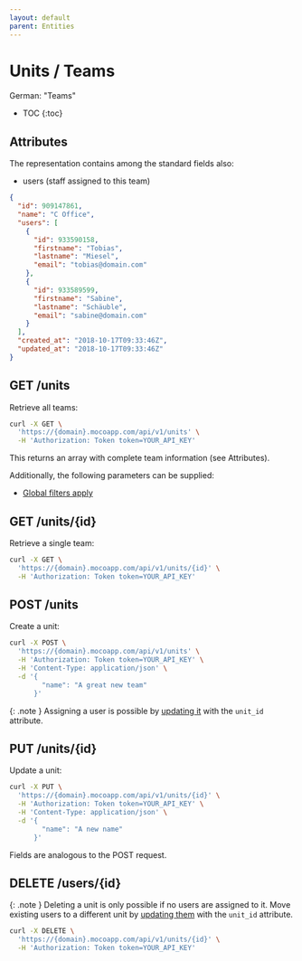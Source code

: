 ```yaml
---
layout: default
parent: Entities
---
```


# Units / Teams

German: "Teams"

- TOC
{:toc}

## Attributes

The representation contains among the standard fields also:

- users (staff assigned to this team)

```json
{
  "id": 909147861,
  "name": "C Office",
  "users": [
    {
      "id": 933590158,
      "firstname": "Tobias",
      "lastname": "Miesel",
      "email": "tobias@domain.com"
    },
    {
      "id": 933589599,
      "firstname": "Sabine",
      "lastname": "Schäuble",
      "email": "sabine@domain.com"
    }
  ],
  "created_at": "2018-10-17T09:33:46Z",
  "updated_at": "2018-10-17T09:33:46Z"
}
```

## GET /units

Retrieve all teams:

```bash
curl -X GET \
  'https://{domain}.mocoapp.com/api/v1/units' \
  -H 'Authorization: Token token=YOUR_API_KEY'
```

This returns an array with complete team information (see Attributes).

Additionally, the following parameters can be supplied:

- [Global filters apply](../entities#global-filters)

## GET /units/{id}

Retrieve a single team:

```bash
curl -X GET \
  'https://{domain}.mocoapp.com/api/v1/units/{id}' \
  -H 'Authorization: Token token=YOUR_API_KEY'
```

## POST /units

Create a unit:

```bash
curl -X POST \
  'https://{domain}.mocoapp.com/api/v1/units' \
  -H 'Authorization: Token token=YOUR_API_KEY' \
  -H 'Content-Type: application/json' \
  -d '{
        "name": "A great new team"
      }'
```

{: .note }
Assigning a user is possible by [updating it](users.md#put-usersid) with the `unit_id` attribute.

## PUT /units/{id}

Update a unit:

```bash
curl -X PUT \
  'https://{domain}.mocoapp.com/api/v1/units/{id}' \
  -H 'Authorization: Token token=YOUR_API_KEY' \
  -H 'Content-Type: application/json' \
  -d '{
        "name": "A new name"
      }'
```

Fields are analogous to the POST request.

## DELETE /users/{id}

{: .note }
Deleting a unit is only possible if no users are assigned to it. Move existing users to a different unit by [updating them](users.md#put-usersid) with the `unit_id` attribute.

```bash
curl -X DELETE \
  'https://{domain}.mocoapp.com/api/v1/units/{id}' \
  -H 'Authorization: Token token=YOUR_API_KEY'
```